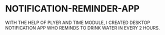 # NOTIFICATION-REMINDER-APP
WITH THE HELP OF PLYER AND TIME MODULE, I CREATED DESKTOP NOTIFICATION APP WHO REMINDS TO DRINK WATER IN EVERY 2 HOURS.
